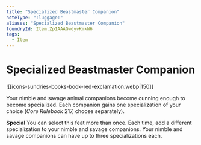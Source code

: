 ```yaml
---
title: "Specialized Beastmaster Companion"
noteType: ":luggage:"
aliases: "Specialized Beastmaster Companion"
foundryId: Item.Zp1AAAGwdyvKmkW6
tags:
  - Item
---
```


# Specialized Beastmaster Companion
![[icons-sundries-books-book-red-exclamation.webp|150]]

Your nimble and savage animal companions become cunning enough to become specialized. Each companion gains one specialization of your choice (_Core Rulebook_ 217, choose separately).

**Special** You can select this feat more than once. Each time, add a different specialization to your nimble and savage companions. Your nimble and savage companions can have up to three specializations each.
